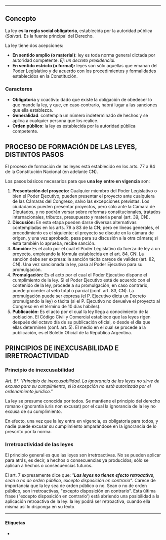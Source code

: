 
---


## Concepto

La ley **es la regla social obligatoria**, establecida por la autoridad pública (*Salvat*). Es la fuente principal del Derecho. 

La ley tiene dos acepciones:
- **En sentido amplio (o material):** ley es toda norma general dictada por autoridad competente. *Ej: un decreto presidencial.*
-  **En sentido estricto (o formal):** leyes son sólo aquellas que emanan del Poder Legislativo y de acuerdo con los procedimientos y formalidades establecidos en la Constitución.

### Caracteres
- **Obligatoria** y coactiva: dado que existe la obligación de obedecer lo que mande la ley, y que, en caso contrario, habrá lugar a las sanciones que ella establezca.
- **Generalidad**: contempla un número indeterminado de hechos y se aplica a cualquier persona que los realice.
- **Orden público**: la ley es establecida por la autoridad pública competente.


## PROCESO DE FORMACIÓN DE LAS LEYES, DISTINTOS PASOS
El proceso de formación de las leyes está establecido en los arts. 77 a 84 de la Constitución Nacional (en adelante CN). 

Los pasos básicos necesarios para que **una ley** **entre en vigencia** son:
1. **Presentación del proyecto:** Cualquier miembro del Poder Legislativo o bien el Poder Ejecutivo, pueden presentar el proyecto ante cualquiera de las Cámaras del Congreso, salvo las excepciones previstas. Los ciudadanos pueden presentar proyectos, pero sólo ante la Cámara de Diputados, y no podrán versar sobre reformas constitucionales, tratados internacionales, tributos, presupuesto y materia penal (art. 39, CN).
2. **Discusión:** En esta etapa pueden darse diversas alternativas contempladas en los arts. 79 a 83 de la CN; pero en líneas generales, el procedimiento es el siguiente: el proyecto se discute en la cámara de origen, y una vez aprobado, pasa para su discusión a la otra cámara; si ésta también lo aprueba, recibe sanción.
3. **Sanción:** Es el acto por el cual el Poder Legislativo da fuerza de ley a un proyecto, empleando la fórmula establecida en el art. 84, CN. La sanción debe ser expresa: la sanción tácita carece de validez (art. 82, CN). Una vez sancionada la ley, pasa al Poder Ejecutivo para su promulgación.
4. **Promulgación:** Es el acto por el cual el Poder Ejecutivo dispone el cumplimiento de la ley. Si el Poder Ejecutivo está de acuerdo con el contenido de la ley, procede a su promulgación; en caso contrario, puede proceder al veto total o parcial (conf. art. 83, CN). La promulgación puede ser expresa (el P. Ejecutivo dicta un Decreto promulgando la ley) o tácita (si el P. Ejecutivo no devuelve el proyecto al Congreso en el término de 10 días hábiles).
5. **Publicación:** Es el acto por el cual la ley llega a conocimiento de la población. El Código Civil y Comercial establece que las leyes rigen después del octavo día de su publicación oficial, o desde el día que ellas determinen (conf. art. 5). El medio en el cual se procede a la publicación, es el Boletín Oficial de la República Argentina.


## PRINCIPIOS DE INEXCUSABILIDAD E IRRETROACTIVIDAD 
### Principio de inexcusabilidad

*Art. 8°. "Principio de inexcusabilidad. La ignorancia de las leyes no sirve de excusa para su cumplimiento, si la excepción no está autorizada por el ordenamiento jurídico."*

La ley se presume conocida por todos. Se mantiene el principio del derecho romano (ignorantia iuris non excusat) por el cual la ignorancia de la ley no excusa de su cumplimiento.

En efecto, una vez que la ley entra en vigencia, es obligatoria para todos, y nadie puede excusar su cumplimiento amparándose en la ignorancia de lo prescrito por la norma. 

### Irretroactividad de las leyes
El principio general es que las leyes son irretroactivas. No se pueden aplicar para atrás, es decir, a hechos o consecuencias ya producidos; sólo se aplican a hechos o consecuencias futuros.

El art. 7 expresamente dice que: *"**Las leyes no tienen efecto retroactivo**, sean o no de orden público, excepto disposición en contrario"*. 
Carece de importancia que la ley sea de orden público o no. Sean o no de orden público, son irretroactivas, "excepto disposición en contrario".
Esta última frase ("excepto disposición en contrario') está abriendo una posibilidad a la aplicación retroactiva de la ley: la ley podrá ser retroactiva, cuando ella misma así lo disponga en su texto.

---
#### Etiquetas
- 